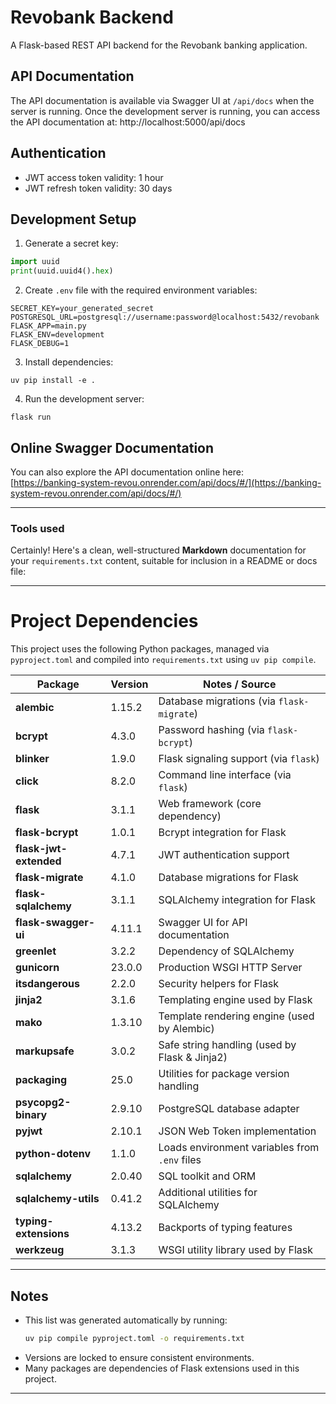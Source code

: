 # Revobank Backend

A Flask-based REST API backend for the Revobank banking application.

## API Documentation

The API documentation is available via Swagger UI at `/api/docs` when the server is running.
Once the development server is running, you can access the API documentation at:
http://localhost:5000/api/docs

## Authentication

- JWT access token validity: 1 hour
- JWT refresh token validity: 30 days

## Development Setup

1. Generate a secret key:

```python
import uuid
print(uuid.uuid4().hex)
```

2. Create `.env` file with the required environment variables:

```
SECRET_KEY=your_generated_secret
POSTGRESQL_URL=postgresql://username:password@localhost:5432/revobank
FLASK_APP=main.py
FLASK_ENV=development
FLASK_DEBUG=1
```

3. Install dependencies:

```
uv pip install -e .
```

4. Run the development server:

```
flask run
```


## Online Swagger Documentation

You can also explore the API documentation online here:  
[https://banking-system-revou.onrender.com/api/docs/#/](https://banking-system-revou.onrender.com/api/docs/#/)

---

### Tools used
Certainly! Here's a clean, well-structured **Markdown** documentation for your `requirements.txt` content, suitable for inclusion in a README or docs file:

---

# Project Dependencies

This project uses the following Python packages, managed via `pyproject.toml` and compiled into `requirements.txt` using `uv pip compile`.

| Package           | Version  | Notes / Source                                |
|-------------------|----------|----------------------------------------------|
| **alembic**       | 1.15.2   | Database migrations (via `flask-migrate`)    |
| **bcrypt**        | 4.3.0    | Password hashing (via `flask-bcrypt`)         |
| **blinker**       | 1.9.0    | Flask signaling support (via `flask`)         |
| **click**         | 8.2.0    | Command line interface (via `flask`)           |
| **flask**         | 3.1.1    | Web framework (core dependency)                |
| **flask-bcrypt**  | 1.0.1    | Bcrypt integration for Flask                    |
| **flask-jwt-extended** | 4.7.1 | JWT authentication support                      |
| **flask-migrate** | 4.1.0    | Database migrations for Flask                   |
| **flask-sqlalchemy** | 3.1.1  | SQLAlchemy integration for Flask                |
| **flask-swagger-ui** | 4.11.1 | Swagger UI for API documentation                 |
| **greenlet**      | 3.2.2    | Dependency of SQLAlchemy                         |
| **gunicorn**      | 23.0.0   | Production WSGI HTTP Server                      |
| **itsdangerous**  | 2.2.0    | Security helpers for Flask                       |
| **jinja2**        | 3.1.6    | Templating engine used by Flask                  |
| **mako**          | 1.3.10   | Template rendering engine (used by Alembic)     |
| **markupsafe**    | 3.0.2    | Safe string handling (used by Flask & Jinja2)  |
| **packaging**     | 25.0     | Utilities for package version handling          |
| **psycopg2-binary** | 2.9.10 | PostgreSQL database adapter                      |
| **pyjwt**         | 2.10.1   | JSON Web Token implementation                    |
| **python-dotenv** | 1.1.0    | Loads environment variables from `.env` files  |
| **sqlalchemy**    | 2.0.40   | SQL toolkit and ORM                              |
| **sqlalchemy-utils** | 0.41.2 | Additional utilities for SQLAlchemy              |
| **typing-extensions** | 4.13.2 | Backports of typing features                      |
| **werkzeug**      | 3.1.3    | WSGI utility library used by Flask               |

---

## Notes

- This list was generated automatically by running:  
  ```bash
  uv pip compile pyproject.toml -o requirements.txt
  ```
- Versions are locked to ensure consistent environments.
- Many packages are dependencies of Flask extensions used in this project.

---